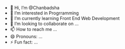 - 👋 Hi, I’m @Chanbadsha
- 👀 I’m interested in Progrramming  
- 🌱 I’m currently learning Front End Web Development
- 💞️ I’m looking to collaborate on ...
- 📫 How to reach me ...
- 😄 Pronouns: ...
- ⚡ Fun fact: ...

<!---
Chanbadsha/Chanbadsha is a ✨ special ✨ repository because its `README.md` (this file) appears on your GitHub profile.
You can click the Preview link to take a look at your changes.
--->
